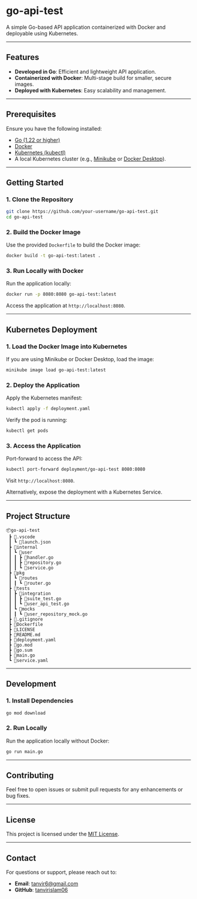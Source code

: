 
# go-api-test

A simple Go-based API application containerized with Docker and deployable using Kubernetes.

---

## Features

- **Developed in Go**: Efficient and lightweight API application.
- **Containerized with Docker**: Multi-stage build for smaller, secure images.
- **Deployed with Kubernetes**: Easy scalability and management.

---

## Prerequisites

Ensure you have the following installed:
- [Go (1.22 or higher)](https://golang.org/dl/)
- [Docker](https://www.docker.com/)
- [Kubernetes (kubectl)](https://kubernetes.io/docs/tasks/tools/)
- A local Kubernetes cluster (e.g., [Minikube](https://minikube.sigs.k8s.io/docs/) or [Docker Desktop](https://www.docker.com/products/docker-desktop/)).

---

## Getting Started

### 1. Clone the Repository
```bash
git clone https://github.com/your-username/go-api-test.git
cd go-api-test
```

### 2. Build the Docker Image
Use the provided `Dockerfile` to build the Docker image:
```bash
docker build -t go-api-test:latest .
```

### 3. Run Locally with Docker
Run the application locally:
```bash
docker run -p 8080:8080 go-api-test:latest
```

Access the application at `http://localhost:8080`.

---

## Kubernetes Deployment

### 1. Load the Docker Image into Kubernetes
If you are using Minikube or Docker Desktop, load the image:
```bash
minikube image load go-api-test:latest
```

### 2. Deploy the Application
Apply the Kubernetes manifest:
```bash
kubectl apply -f deployment.yaml
```

Verify the pod is running:
```bash
kubectl get pods
```

### 3. Access the Application
Port-forward to access the API:
```bash
kubectl port-forward deployment/go-api-test 8080:8080
```

Visit `http://localhost:8080`.

Alternatively, expose the deployment with a Kubernetes Service.

---

## Project Structure

```plaintext
📦go-api-test
 ┣ 📂.vscode
 ┃ ┗ 📜launch.json
 ┣ 📂internal
 ┃ ┗ 📂user
 ┃ ┃ ┣ 📜handler.go
 ┃ ┃ ┣ 📜repository.go
 ┃ ┃ ┗ 📜service.go
 ┣ 📂pkg
 ┃ ┗ 📂routes
 ┃ ┃ ┗ 📜router.go
 ┣ 📂tests
 ┃ ┣ 📂integration
 ┃ ┃ ┣ 📜suite_test.go
 ┃ ┃ ┗ 📜user_api_test.go
 ┃ ┗ 📂mocks
 ┃ ┃ ┗ 📜user_repository_mock.go
 ┣ 📜.gitignore
 ┣ 📜Dockerfile
 ┣ 📜LICENSE
 ┣ 📜README.md
 ┣ 📜deployment.yaml
 ┣ 📜go.mod
 ┣ 📜go.sum
 ┣ 📜main.go
 ┗ 📜service.yaml
```

---

## Development

### 1. Install Dependencies
```bash
go mod download
```

### 2. Run Locally
Run the application locally without Docker:
```bash
go run main.go
```

---

## Contributing

Feel free to open issues or submit pull requests for any enhancements or bug fixes.

---

## License

This project is licensed under the [MIT License](LICENSE).

---

## Contact

For questions or support, please reach out to:
- **Email**: tanvir6@gmail.com
- **GitHub**: [tanvirislam06](https://github.com/tanvirislam06)

